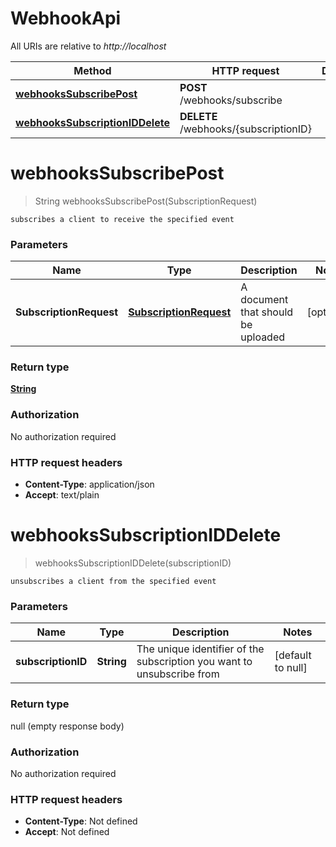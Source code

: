 # WebhookApi

All URIs are relative to *http://localhost*

Method | HTTP request | Description
------------- | ------------- | -------------
[**webhooksSubscribePost**](WebhookApi.md#webhooksSubscribePost) | **POST** /webhooks/subscribe | 
[**webhooksSubscriptionIDDelete**](WebhookApi.md#webhooksSubscriptionIDDelete) | **DELETE** /webhooks/{subscriptionID} | 


<a name="webhooksSubscribePost"></a>
# **webhooksSubscribePost**
> String webhooksSubscribePost(SubscriptionRequest)



    subscribes a client to receive the specified event

### Parameters

Name | Type | Description  | Notes
------------- | ------------- | ------------- | -------------
 **SubscriptionRequest** | [**SubscriptionRequest**](../Models/SubscriptionRequest.md)| A document that should be uploaded | [optional]

### Return type

[**String**](../Models/string.md)

### Authorization

No authorization required

### HTTP request headers

- **Content-Type**: application/json
- **Accept**: text/plain

<a name="webhooksSubscriptionIDDelete"></a>
# **webhooksSubscriptionIDDelete**
> webhooksSubscriptionIDDelete(subscriptionID)



    unsubscribes a client from the specified event

### Parameters

Name | Type | Description  | Notes
------------- | ------------- | ------------- | -------------
 **subscriptionID** | **String**| The unique identifier of the subscription you want to unsubscribe from | [default to null]

### Return type

null (empty response body)

### Authorization

No authorization required

### HTTP request headers

- **Content-Type**: Not defined
- **Accept**: Not defined

